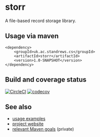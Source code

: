 # storr

A file-based record storage library.

## Usage via maven

```
<dependency>
    <groupId>uk.ac.standrews.cs</groupId>
    <artifactId>storr</artifactId>
    <version>1.0-SNAPSHOT</version>
</dependency>
```

## Build and coverage status

[![CircleCI](https://circleci.com/gh/stacs-srg/storr.svg?style=svg)](https://circleci.com/gh/stacs-srg/storr) [![codecov](https://codecov.io/gh/stacs-srg/storr/branch/master/graph/badge.svg)](https://codecov.io/gh/stacs-srg/storr)


## See also

* [usage examples](https://github.com/stacs-srg/storr/tree/master/src/main/java/uk/ac/standrews/cs/storr/examples)
* [project website](https://stacs-srg.github.io/storr/)
* [relevant Maven goals](https://github.com/stacs-srg/hub/tree/master/maven) (private)
